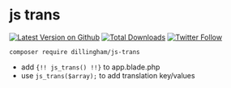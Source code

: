 # js trans

[![Latest Version on Github](https://img.shields.io/github/release/dillingham/js-trans.svg?style=flat-square)](https://packagist.org/packages/dillingham/js-trans)
[![Total Downloads](https://img.shields.io/packagist/dt/dillingham/js-trans.svg?style=flat-square)](https://packagist.org/packages/dillingham/js-trans) [![Twitter Follow](https://img.shields.io/twitter/follow/dillinghammm?color=%231da1f1&label=Twitter&logo=%231da1f1&logoColor=%231da1f1&style=flat-square)](https://twitter.com/dillinghammm)

```
composer require dillingham/js-trans
```

- add `{!! js_trans() !!}` to app.blade.php
- use `js_trans($array);` to add translation key/values
